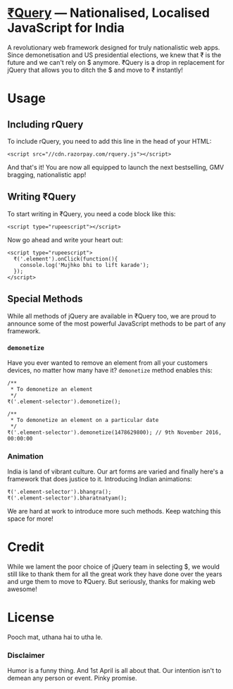 # [₹Query](https://razorpay.com/rquery) — Nationalised, Localised JavaScript for India

A revolutionary web framework designed for truly nationalistic web apps. Since demonetisation and US presidential elections, we knew that ₹ is the future and we can't rely on $ anymore. ₹Query is a drop in replacement for jQuery that allows you to ditch the $ and move to ₹ instantly!

# Usage

## Including rQuery

To include rQuery, you need to add this line in the head of your HTML:

```
<script src="//cdn.razorpay.com/rquery.js"></script>
```

And that's it! You are now all equipped to launch the next bestselling, GMV bragging, nationalistic app!

## Writing ₹Query

To start writing in ₹Query, you need a code block like this:

```
<script type="rupeescript"></script>
```

Now go ahead and write your heart out:

```
<script type="rupeescript">
  ₹('.element').onClick(function(){
    console.log('Mujhko bhi to lift karade');
  });
</script>
```

## Special Methods

While all methods of jQuery are available in ₹Query too, we are proud to announce some of the most powerful JavaScript methods to be part of any framework.

### `demonetize`

Have you ever wanted to remove an element from all your customers devices, no matter how many have it? `demonetize` method enables this:

```
/**
 * To demonetize an element
 */
₹('.element-selector').demonetize();

/**
 * To demonetize an element on a particular date
 */
₹('.element-selector').demonetize(1478629800); // 9th November 2016, 00:00:00
```

### Animation

India is land of vibrant culture. Our art forms are varied and finally here's a framework that does justice to it. Introducing Indian animations:

```
₹('.element-selector').bhangra();
₹('.element-selector').bharatnatyam();
```

We are hard at work to introduce more such methods. Keep watching this space for more!

# Credit
While we lament the poor choice of jQuery team in selecting $, we would still like to thank them for all the great work they have done over the years and urge them to move to ₹Query. But seriously, thanks for making web awesome!

# License
Pooch mat, uthana hai to utha le.

### Disclaimer
Humor is a funny thing. And 1st April is all about that. Our intention isn't to demean any person or event. Pinky promise.

